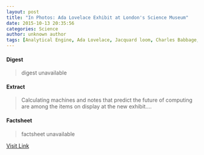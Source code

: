 ```yaml
---
layout: post
title: "In Photos: Ada Lovelace Exhibit at London's Science Museum"
date: 2015-10-13 20:35:56
categories: Science
author: unknown author
tags: [Analytical Engine, Ada Lovelace, Jacquard loom, Charles Babbage, Science and technology, Science, Technology, Computing, Artificial objects]
---
```



#### Digest
>digest unavailable

#### Extract
>Calculating machines and notes that predict the future of computing are among the items on display at the new exhibit....

#### Factsheet
>factsheet unavailable

[Visit Link](http://www.livescience.com/52463-ada-lovelace-museum-exhibit-photos.html)


